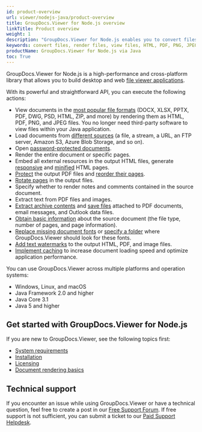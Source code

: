 ```yaml
---
id: product-overview
url: viewer/nodejs-java/product-overview
title: GroupDocs.Viewer for Node.js overview
linkTitle: Product overview
weight: 1
description: "GroupDocs.Viewer for Node.js enables you to convert files to HTML, PNG, JPEG, PDF file formats, and save attachments without relying on third-party applications. GroupDocs.Viewer for Node.js is cross-platform class library."
keywords: convert files, render files, view files, HTML, PDF, PNG, JPEG
productName: GroupDocs.Viewer for Node.js via Java
toc: True
---
```

GroupDocs.Viewer for Node.js is a high-performance and cross-platform library that allows you to build desktop and web [file viewer applications](https://en.wikipedia.org/wiki/File_viewer).

With its powerful and straightforward API, you can execute the following actions:

* View documents in the [most popular file formats](/viewer/nodejs-java/supported-document-formats/) (DOCX, XLSX, PPTX, PDF, DWG, PSD, HTML, ZIP, and more) by rendering them as HTML, PDF, PNG, and JPEG files. You no longer need third-party software to view files within your Java application.
* Load documents from [different sources](/viewer/nodejs-java/loading-documents-from-different-sources/) (a file, a stream, a URL, an FTP server, Amazon S3, Azure Blob Storage, and so on).
* Open [password-protected documents](/viewer/nodejs-java/load-password-protected-document/).
* Render the entire document or specific pages.
* Embed all external resources in the output HTML files, generate [responsive](/viewer/nodejs-java/render-with-responsive-layout/) and [minified](/viewer/nodejs-java/minify-html/) HTML pages.
* [Protect](/viewer/nodejs-java/protect-pdf-documents/) the output PDF files and [reorder their pages](/viewer/nodejs-java/reorder-pages/).
* [Rotate pages](/viewer/nodejs-java/flip-or-rotate-pages/) in the output files.
* Specify whether to render notes and comments contained in the source document.
* Extract text from PDF files and images.
* [Extract archive contents](/viewer/nodejs-java/how-to-extract-and-save-attachments/) and [save files](/viewer/nodejs-java/how-to-extract-and-save-attachments/) attached to PDF documents, email messages, and Outlook data files.
* [Obtain basic information](/viewer/nodejs-java/how-to-get-file-type-and-pages-count/) about the source document (the file type, number of pages, and page information).
* [Replace missing document fonts](/viewer/nodejs-java/replace-missing-font/) or [specify a folder](/viewer/nodejs-java/set-custom-fonts/) where GroupDocs.Viewer should look for these fonts.
* [Add text watermarks](/viewer/nodejs-java/add-text-watermark/) to the output HTML, PDF, and image files.
* [Implement caching](/viewer/nodejs-java/caching-results/) to increase document loading speed and optimize application performance.

You can use GroupDocs.Viewer across multiple platforms and operation systems:

* Windows, Linux, and macOS
* Java Framework 2.0 and higher
* Java Core 3.1
* Java 5 and higher

## Get started with GroupDocs.Viewer for Node.js

If you are new to GroupDocs.Viewer, see the following topics first:

* [System requirements](/viewer/nodejs-java/system-requirements/)
* [Installation](/viewer/nodejs-java/installation/)
* [Licensing](/viewer/nodejs-java/licensing-and-subscription/)
* [Document rendering basics](/viewer/nodejs-java/document-rendering-basics/)

## Technical support

If you encounter an issue while using GroupDocs.Viewer or have a technical question, feel free to create a post in our [Free Support Forum](https://forum.groupdocs.com/c/viewer/9). If free support is not sufficient, you can submit a ticket to our [Paid Support Helpdesk](https://helpdesk.groupdocs.com/).

